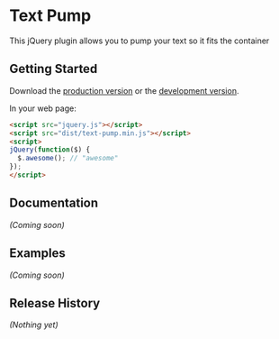 # Text Pump

This jQuery plugin allows you to pump your text so it fits the container

## Getting Started

Download the [production version][min] or the [development version][max].

[min]: https://raw.githubusercontent.com/wecodeio/jquery-text-pump/master/dist/jquery.text-pump.min.js
[max]: https://raw.githubusercontent.com/wecodeio/jquery-text-pump/master/dist/jquery.text-pump.js

In your web page:

```html
<script src="jquery.js"></script>
<script src="dist/text-pump.min.js"></script>
<script>
jQuery(function($) {
  $.awesome(); // "awesome"
});
</script>
```

## Documentation
_(Coming soon)_

## Examples
_(Coming soon)_

## Release History
_(Nothing yet)_
